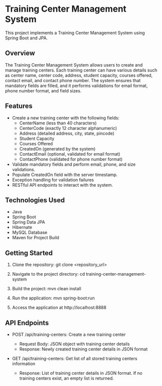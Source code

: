 # Training Center Management System

This project implements a Training Center Management System using Spring Boot and JPA.

## Overview

The Training Center Management System allows users to create and manage training centers. Each training center can have various details such as center name, center code, address, student capacity, courses offered, contact email, and contact phone number. The system ensures that mandatory fields are filled, and it performs validations for email format, phone number format, and field sizes.

## Features

- Create a new training center with the following fields:
  - CenterName (less than 40 characters)
  - CenterCode (exactly 12 character alphanumeric)
  - Address (detailed address, city, state, pincode)
  - Student Capacity
  - Courses Offered
  - CreatedOn (generated by the system)
  - ContactEmail (optional, validated for email format)
  - ContactPhone (validated for phone number format)
- Validate mandatory fields and perform email, phone, and size validations.
- Populate CreatedOn field with the server timestamp.
- Exception handling for validation failures
- RESTful API endpoints to interact with the system.

## Technologies Used

- Java
- Spring Boot
- Spring Data JPA
- Hibernate
- MySQL Database
- Maven for Project Build

## Getting Started

1. Clone the repository:
git clone <repository_url>

2. Navigate to the project directory:
cd training-center-management-system

3. Build the project:
mvn clean install

4. Run the application:
mvn spring-boot:run

5. Access the application at http://localhost:8888

## API Endpoints

- POST /api/training-centers: Create a new training center
  - Request Body: JSON object with training center details
  - Response: Newly created training center details in JSON format
 
- GET /api/training-centers: Get list of all stored training centers information
  - Response: List of training center details in JSON format. If no training centers exist, an empty list is returned.


